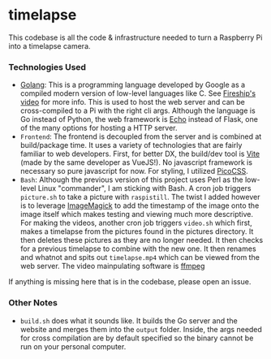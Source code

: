 # timelapse

This codebase is all the code & infrastructure needed to turn a Raspberry Pi into a timelapse camera.

### Technologies Used

<!-- Variables -->
[tutorial]: https://www.raspberrypi.com/documentation/computers/configuration.html#before-you-begin
[Golang]: https://go.dev/
[fireship_Go_video]: https://www.youtube.com/watch?v=446E-r0rXHI
[Echo]: https://echo.labstack.com/
[Vite]: https://vitejs.dev/
[PicoCSS]: https://picocss.com/
[ImageMagick]: https://imagemagick.org/index.php
[ffmpeg]: https://ffmpeg.org/


- [Golang]: This is a programming language developed by Google as a compiled modern version of low-level languages like C. See [Fireship's video][fireship_Go_video] for more info. This is used to host the web server and can be cross-compiled to a Pi with the right cli args. Although the language is Go instead of Python, the web framework is [Echo] instead of Flask, one of the many options for hosting a HTTP server.
- `Frontend`: The frontend is decoupled from the server and is combined at build/package time. It uses a variety of technologies that are fairly familiar to web developers. First, for better DX, the build/dev tool is [Vite] (made by the same developer as VueJS!). No javascript framework is necessary so pure javascript for now. For styling, I utilized [PicoCSS].
- `Bash`: Although the previous version of this project uses Perl as the low-level Linux "commander", I am sticking with Bash. A cron job triggers `picture.sh` to take a picture with `raspistill`. The twist I added however is to leverage [ImageMagick] to add the timestamp of the image onto the image itself which makes testing and viewing much more descriptive. For making the videos, another cron job triggers `video.sh` which first, makes a timelapse from the pictures found in the pictures directory. It then deletes these pictures as they are no longer needed. It then checks for a previous timelapse to combine with the new one. It then renames and whatnot and spits out `timelapse.mp4` which can be viewed from the web server. The video mainpulating software is [ffmpeg]

If anything is missing here that is in the codebase, please open an issue.

### Other Notes

- `build.sh` does what it sounds like. It builds the Go server and the website and merges them into the `output` folder. Inside, the args needed for cross compilation are by default specified so the binary cannot be run on your personal computer.
